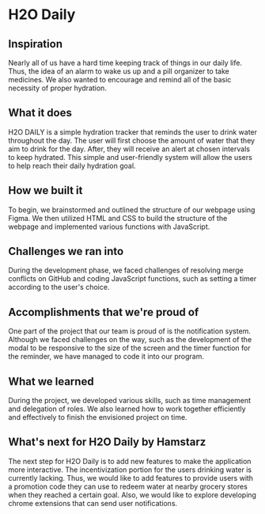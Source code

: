# H2O Daily

## Inspiration
Nearly all of us have a hard time keeping track of things in our daily life. Thus, the idea of an alarm to wake us up and a pill organizer to take medicines. We also wanted to encourage and remind all of the basic necessity of proper hydration.

## What it does
H2O DAILY is a simple hydration tracker that reminds the user to drink water throughout the day. The user will first choose the amount of water that they aim to drink for the day. After, they will receive an alert at chosen intervals to keep hydrated. This simple and user-friendly system will allow the users to help reach their daily hydration goal. 

## How we built it
To begin, we brainstormed and outlined the structure of our webpage using Figma. We then utilized HTML and CSS to build the structure of the webpage and implemented various functions with JavaScript.

## Challenges we ran into
During the development phase, we faced challenges of resolving merge conflicts on GitHub and coding JavaScript functions, such as setting a timer according to the user's choice. 

## Accomplishments that we're proud of
One part of the project that our team is proud of is the notification system. Although we faced challenges on the way, such as the development of the modal to be responsive to the size of the screen and the timer function for the reminder, we have managed to code it into our program. 

## What we learned
During the project, we developed various skills, such as time management and delegation of roles. We also learned how to work together efficiently and effectively to finish the envisioned project on time. 

## What's next for H2O Daily by Hamstarz
The next step for H2O Daily is to add new features to make the application more interactive. The incentivization portion for the users drinking water is currently lacking. Thus, we would like to add features to provide users with a promotion code they can use to redeem water at nearby grocery stores when they reached a certain goal. Also, we would like to explore developing chrome extensions that can send user notifications.
